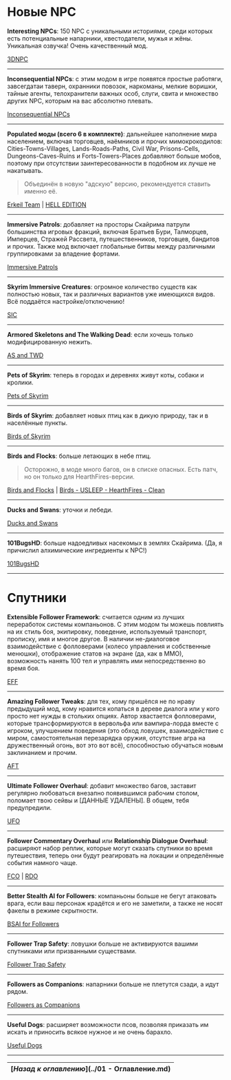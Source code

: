 # Новые NPC

**Interesting NPCs**: 150 NPC с уникальными историями, среди которых есть потенциальные напарники, квестодатели, мужья и жёны. Уникальная озвучка! Очень качественный мод.

[3DNPC](http://www.nexusmods.com/skyrim/mods/8429/)

------

**Inconsequential NPCs**: с этим модом в игре появятся простые работяги, завсегдатаи таверн, охранники повозок, наркоманы, мелкие воришки, тайные агенты, телохранители важных особ, слуги, свита и множество других NPC, которым на вас абсолютно плевать.

[Inconsequential NPCs](http://www.nexusmods.com/skyrim/mods/36334/)

------

**Populated моды (всего 6 в комплекте)**: дальнейшее наполнение мира населением, включая торговцев, наёмников и прочих мимокрокодилов: Cities-Towns-Villages, Lands-Roads-Paths, Civil War, Prisons-Cells, Dungeons-Caves-Ruins и Forts-Towers-Places добавляют больше мобов, поэтому при отсутствии заинтересованности в подобном их лучше не накатывать.

> Объединён в новую "адскую" версию, рекомендуется ставить именно её.

[Erkeil Team](http://erkeilmods.altervista.org/skyrim/welcome/) | [HELL EDITION](http://www.nexusmods.com/skyrim/mods/73315/)

------

**Immersive Patrols**: добавляет на просторы Скайрима патрули большинства игровых фракций, включая Братьев Бури, Талморцев, Имперцев, Стражей Рассвета, путешественников, торговцев, бандитов и прочих. Также мод включает глобальные битвы между различными группировками за владение фортами.

[Immersive Patrols](http://www.nexusmods.com/skyrim/mods/12977/)

------

**Skyrim Immersive Creatures**: огромное количество существ как полностью новых, так и различных вариантов уже имеющихся видов. Всё поддаётся настройке/отключению!

[SIC](http://www.nexusmods.com/skyrim/mods/24913/)

------

**Armored Skeletons and The Walking Dead**: если хочешь только модифицированную нежить.

[AS and TWD](http://www.nexusmods.com/skyrim/mods/26706/)

------

**Pets of Skyrim**: теперь в городах и деревнях живут коты, собаки и кролики.

[Pets of Skyrim](http://www.nexusmods.com/skyrim/mods/17424/)

------

**Birds of Skyrim**: добавляет новых птиц как в дикую природу, так и в населённые пункты.

[Birds of Skyrim](http://www.nexusmods.com/skyrim/mods/17723/)

------

**Birds and Flocks**: больше летающих в небе птиц.

> Осторожно, в моде много багов, он в списке опасных. Есть патч, но он только для HearthFires-версии.

[Birds and Flocks](http://www.nexusmods.com/skyrim/mods/11555/) | [Birds - USLEEP - HearthFires - Clean](https://www.dropbox.com/s/ex9oakmi5cuxosk/Birds-USLEEPHearthfireClean.zip)

------

**Ducks and Swans**: уточки и лебеди.

[Ducks and Swans](http://www.nexusmods.com/skyrim/mods/54679/)

------

**101BugsHD**: больше надоедливых насекомых в землях Скайрима. (Да, я причислил алхимические ингредиенты к NPC!)

[101BugsHD](http://www.nexusmods.com/skyrim/mods/4955/)

------

# Спутники

**Extensible Follower Framework**: считается одним из лучших переработок системы компаньонов. С этим модом ты можешь повлиять на их стиль боя, экипировку, поведение, используемый транспорт, прописку, имя и многое другое. В наличии не-диалоговое взаимодействие с фолловерами (колесо управления и собственные менюшки), отображение статов на экране (да, как в ММО), возможность нанять 100 тел и управлять ими непосредственно во время боя.

[EFF](http://www.nexusmods.com/skyrim/mods/12933/)

------

**Amazing Follower Tweaks**: для тех, кому пришёлся не по нраву предыдущий мод, кому нравится копаться в дереве диалога или у кого просто нет нужды в стольких опциях. Автор хвастается фолловерами, которые трансформируются в вервольфа или вампира-лорда вместе с игроком, улучшением поведения (это обход ловушек, взаимодействие с миром, самостоятельная перезарядка оружия, отсутствие агра на дружественный огонь, вот это вот всё), способностью обучаться новым заклинанием и прочим.

[AFT](http://www.nexusmods.com/skyrim/mods/15524/)

------

**Ultimate Follower Overhaul**: добавит множество багов, заставит регулярно любоваться внезапно появившимся рабочим столом, поломает твою сейвы и [ДАННЫЕ УДАЛЕНЫ]. В общем, тебя предупредили.

[UFO](http://www.nexusmods.com/skyrim/mods/14037/)

------

**Follower Commentary Overhaul** или **Relationship Dialogue Overhaul**: расширяют набор реплик, которые могут сказать спутники во время путешествия, теперь они будут реагировать на локации и определённые события намного чаще.

[FCO](http://www.nexusmods.com/skyrim/mods/52019/) | [RDO](http://www.nexusmods.com/skyrim/mods/74568/)

------

**Better Stealth AI for Followers**: компаньоны больше не бегут атаковать врага, если ваш персонаж крадётся и его не заметили, а также не носят факелы в режиме скрытности.

[BSAI for Followers](http://www.nexusmods.com/skyrim/mods/16531/)

------

**Follower Trap Safety**: ловушки больше не активируются вашими спутниками или призванными существами.

[Follower Trap Safety](http://www.nexusmods.com/skyrim/mods/11609/)

------

**Followers as Companions**: напарники больше не плетутся сзади, а идут рядом.

[Followers as Companions](http://www.nexusmods.com/skyrim/mods/62863/)

------

**Useful Dogs**: расширяет возможности псов, позволяя приказать им искать и приносить всякое нужное и не очень барахло.

[Useful Dogs](http://www.nexusmods.com/skyrim/mods/64021/)

------

|[*Назад к оглавлению*](../01 - Оглавление.md)|
|:---:|
